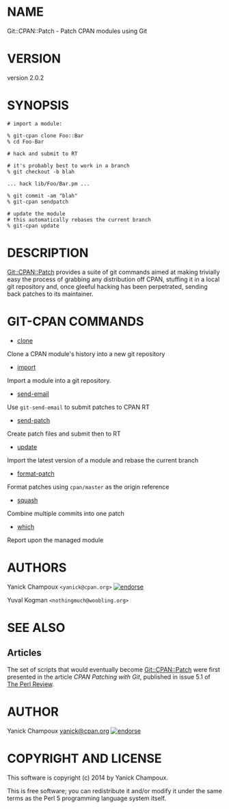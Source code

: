 # NAME

Git::CPAN::Patch - Patch CPAN modules using Git

# VERSION

version 2.0.2

# SYNOPSIS

    # import a module:

    % git-cpan clone Foo::Bar
    % cd Foo-Bar

    # hack and submit to RT

    # it's probably best to work in a branch
    % git checkout -b blah

    ... hack lib/Foo/Bar.pm ...

    % git commit -am "blah"
    % git-cpan sendpatch 

    # update the module
    # this automatically rebases the current branch
    % git-cpan update

# DESCRIPTION

[Git::CPAN::Patch](http://search.cpan.org/perldoc?Git::CPAN::Patch) provides a suite of git commands
aimed at making trivially
easy the process of  grabbing
any distribution off CPAN, stuffing it
in a local git repository and, once gleeful
hacking has been perpetrated, sending back
patches to its maintainer.

# GIT-CPAN COMMANDS

- [clone](http://search.cpan.org/perldoc?Git::CPAN::Patch::Command::Clone)

Clone a CPAN module's history into a new git repository

- [import](http://search.cpan.org/perldoc?Git::CPAN::Patch::Command::Import)

Import a module into a git repository.

- [send-email](http://search.cpan.org/perldoc?Git::CPAN::Patch::Command::SendEmail)

Use `git-send-email` to submit patches to CPAN RT

- [send-patch](http://search.cpan.org/perldoc?Git::CPAN::Patch::Command::SendPatch)

Create patch files and submit then to RT

- [update](http://search.cpan.org/perldoc?Git::CPAN::Patch::Command::Update)

Import the latest version of a module and rebase the current branch

- [format-patch](http://search.cpan.org/perldoc?Git::CPAN::Patch::Command::FormatPatch)

Format patches using `cpan/master` as the origin reference

- [squash](http://search.cpan.org/perldoc?Git::CPAN::Patch::Command::Squash)

Combine multiple commits into one patch

- [which](http://search.cpan.org/perldoc?Git::CPAN::Patch::Command::Which)

Report upon the managed module

# AUTHORS

Yanick Champoux `<yanick@cpan.org>` [![endorse](http://api.coderwall.com/yanick/endorsecount.png)](http://coderwall.com/yanick)

Yuval Kogman `<nothingmuch@woobling.org>`

# SEE ALSO

## Articles

The set of scripts that would eventually become
[Git::CPAN::Patch](http://search.cpan.org/perldoc?Git::CPAN::Patch) were first presented in the
article _CPAN Patching with Git_, published in
issue 5.1 of [The Perl Review](http://theperlreview.com).

# AUTHOR

Yanick Champoux <yanick@cpan.org> [![endorse](http://api.coderwall.com/yanick/endorsecount.png)](http://coderwall.com/yanick)

# COPYRIGHT AND LICENSE

This software is copyright (c) 2014 by Yanick Champoux.

This is free software; you can redistribute it and/or modify it under
the same terms as the Perl 5 programming language system itself.

